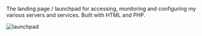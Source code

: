 The landing page / launchpad for accessing, monitoring and configuring my various servers and services. Built with HTML and PHP.

![launchpad](https://github.com/user-attachments/assets/2e106c2a-01ee-472e-9990-994adfd29bc9)
